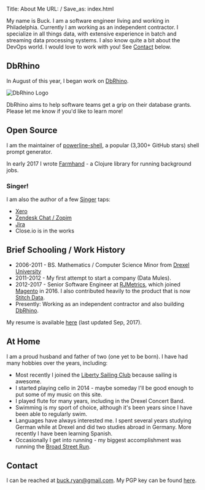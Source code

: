 Title: About Me
URL: /
Save_as: index.html

My name is Buck. I am a software engineer living and working in Philadelphia.
Currently I am working as an independent contractor. I specialize in all things
data, with extensive experience in batch and streaming data processing systems.
I also know quite a bit about the DevOps world. I would love to work with you!
See [Contact](#contact) below.

## DbRhino

In August of this year, I began work on [DbRhino](https://www.dbrhino.com).

![DbRhino Logo](/static/dbrhino-logo.png)

DbRhino aims to help software teams get a grip on their database grants. Please
let me know if you'd like to learn more!

## Open Source

I am the maintainer of
[powerline-shell](https://github.com/banga/powerline-shell), a popular (3,300+
GitHub stars) shell prompt generator.

In early 2017 I wrote [Farmhand](https://github.com/b-ryan/farmhand) - a
Clojure library for running background jobs.

### Singer!

I am also the author of a few [Singer](https://www.singer.io/) taps:

- [Xero](https://github.com/singer-io/tap-xero/)
- [Zendesk Chat / Zopim](https://github.com/singer-io/tap-zendesk-chat)
- [Jira](https://github.com/singer-io/tap-jira)
- Close.io is in the works

## Brief Schooling / Work History

- 2006-2011 - BS. Mathematics / Computer Science Minor from [Drexel
  University](http://drexel.edu/)
- 2011-2012 - My first attempt to start a company (Data Mules).
- 2012-2017 - Senior Software Engineer at [RJMetrics](https://rjmetrics.com/),
  which joined [Magento](https://magento.com/) in 2016. I also contributed
  heavily to the product that is now [Stitch Data](https://www.stitchdata.com/).
- Presently: Working as an independent contractor and also building
  [DbRhino](https://www.dbrhino.com).

My resume is available [here](/static/resume.pdf) (last updated Sep,
2017).

## At Home

I am a proud husband and father of two (one yet to be born). I have had many
hobbies over the years, including:

- Most recently I joined the [Liberty Sailing Club](http://libertysailing.org/)
  because sailing is awesome.
- I started playing cello in 2014 - maybe someday I'll be good enough to put
  some of my music on this site.
- I played flute for many years, including in the Drexel Concert Band.
- Swimming is my sport of choice, although it's been years since I have been
  able to regularly swim.
- Languages have always interested me. I spent several years studying German
  while at Drexel and did two studies abroad in Germany. More recently I have
  been learning Spanish.
- Occasionally I get into running - my biggest accomplishment was running the
  [Broad Street Run](http://www.broadstreetrun.com/).

## Contact

I can be reached at buck.ryan@gmail.com. My PGP key can be found
[here](/static/pgp.txt).
